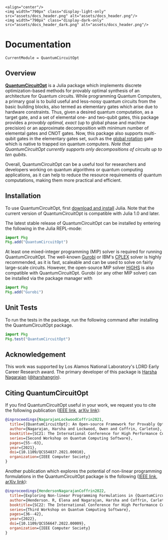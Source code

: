 ```@raw html
<align="center"/>
<img width="790px" class="display-light-only" src="assets/docs_header.png" alt="assets/docs_header.png"/>
<img width="790px" class="display-dark-only" src="assets/docs_header_dark.png" alt="assets/docs_header.png"/>
```

# Documentation

```@meta
CurrentModule = QuantumCircuitOpt
```
## Overview
**[QuantumCircuitOpt](https://github.com/harshangrjn/QuantumCircuitOpt.jl)** is a Julia package which implements discrete optimization-based methods for provably optimal synthesis of an architecture for Quantum circuits. While programming Quantum Computers, a primary goal is to build useful and less-noisy quantum circuits from the basic building blocks, also termed as elementary gates which arise due to hardware constraints. Thus, given a desired quantum computation, as a target gate, and a set of elemental one- and two-qubit gates, this package provides a _provably optimal, exact_ (up to global phase and machine precision) or an approximate decomposition with minimum number of elemental gates and CNOT gates. Now, this package also supports multi-qubit gates in the elementary gates set, such as the [global rotation](https://harshangrjn.github.io/QuantumCircuitOpt.jl/dev/multi_qubit_gates/#GRGate) gate which is native to trapped ion quantum computers. _Note that QuantumCircuitOpt currently supports only decompositions of circuits up to ten qubits_.

Overall, QuantumCircuitOpt can be a useful tool for researchers and developers working on quantum algorithms or quantum computing applications, as it can help to reduce the resource requirements of quantum computations, making them more practical and efficient.

## Installation 
To use QuantumCircuitOpt, first [download and install](https://julialang.org/downloads/) Julia. Note that the current version of QuantumCircuitOpt is compatible with Julia 1.0 and later. 

The latest stable release of QuantumCircuitOpt can be installed by entering the following in the Julia REPL-mode:

```julia
import Pkg
Pkg.add("QuantumCircuitOpt")
```

At least one mixed-integer programming (MIP) solver is required for running QuantumCircuitOpt. The well-known [Gurobi](https://github.com/jump-dev/Gurobi.jl) or IBM's [CPLEX](https://github.com/jump-dev/CPLEX.jl) solver is highly recommended, as it is fast, scaleable and can be used to solve on fairly large-scale circuits. However, the open-source MIP solver [HiGHS](https://github.com/jump-dev/HiGHS.jl) is also compatible with QuantumCircuitOpt. Gurobi (or any other MIP solver) can be installed via the package manager with

```julia
import Pkg
Pkg.add("Gurobi")
```

## Unit Tests
To run the tests in the package, run the following command after installing the QuantumCircuitOpt package.

```julia
import Pkg
Pkg.test("QuantumCircuitOpt")
```

## Acknowledgement
This work was supported by Los Alamos National Laboratory's LDRD Early Career Research award. The primary developer of this package is [Harsha Nagarajan](http://harshanagarajan.com) ([@harshangrjn](https://github.com/harshangrjn)). 

## Citing QuantumCircuitOpt
If you find QuantumCircuitOpt useful in your work, we request you to cite the following publication ([IEEE link](https://doi.org/10.1109/QCS54837.2021.00010), [arXiv link](https://arxiv.org/abs/2111.11674)):  
```bibtex
@inproceedings{NagarajanLockwoodCoffrin2021,
  title={{QuantumCircuitOpt}: An Open-source Framework for Provably Optimal Quantum Circuit Design},
  author={Nagarajan, Harsha and Lockwood, Owen and Coffrin, Carleton},
  booktitle={SC21: The International Conference for High Performance Computing, Networking, Storage, and Analysis},
  series={Second Workshop on Quantum Computing Software},
  pages={55--63},
  year={2021},
  doi={10.1109/QCS54837.2021.00010},
  organization={IEEE Computer Society}
}
```
Another publication which explores the potential of non-linear programming formulations in the QuantumCircuitOpt package is the following ([IEEE link](https://doi.org/10.1109/QCS56647.2022.00009), [arXiv link](https://arxiv.org/abs/2310.18281)): 
```bibtex
@inproceedings{HendersonNagarajanCoffrin2022,
  title={Exploring Non-linear Programming Formulations in {QuantumCircuitOpt} for Optimal Circuit Design},
  author={Henderson. R, Elena and Nagarajan, Harsha and Coffrin, Carleton},
  booktitle={SC22: The International Conference for High Performance Computing, Networking, Storage, and Analysis},
  series={Third Workshop on Quantum Computing Software},
  pages={36--42},
  year={2022},
  doi={10.1109/QCS56647.2022.00009},
  organization={IEEE Computer Society}
}
```